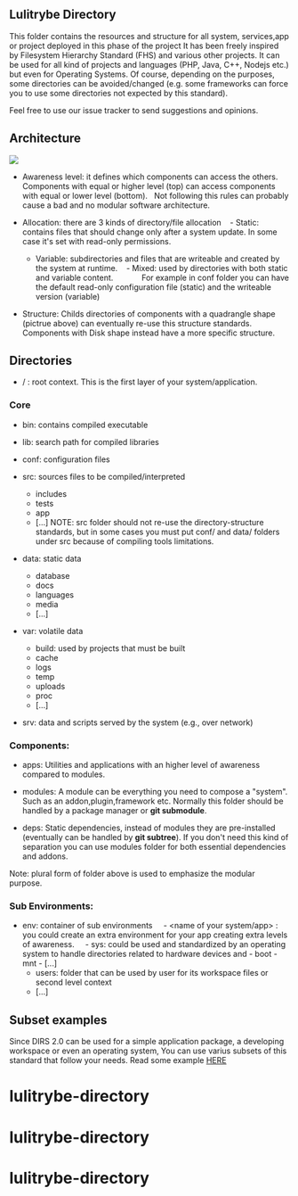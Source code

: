 Lulitrybe Directory
-------------------

This folder contains the resources and structure for all system, services,app or project deployed in this phase of the project 
It has been freely inspired by Filesystem Hierarchy Standard (FHS) and various other projects.
It can be used for all kind of projects and languages (PHP, Java, C++, Nodejs etc.) but even for Operating Systems.
Of course, depending on the purposes, some directories can be avoided/changed
(e.g. some frameworks can force you to use some directories not expected by this standard).

Feel free to use our issue tracker to send suggestions and opinions.

## Architecture

<a href="https://docs.google.com/drawings/d/e/2PACX-1vTg_4zJzH_ZyHcFA2ovy70qRd3c3dw4gPptKFlgsTAvENWfX19YY8g-Rko57HJsWYvUPXR-NOr9csuB/pub?w=1932&h=1080">
    <img src="https://docs.google.com/drawings/d/e/2PACX-1vTg_4zJzH_ZyHcFA2ovy70qRd3c3dw4gPptKFlgsTAvENWfX19YY8g-Rko57HJsWYvUPXR-NOr9csuB/pub?w=1932&amp;h=1080">
</a>

 - Awareness level: it defines which components can access the others. 
   Components with equal or higher level (top) can access components with equal or lower level (bottom).
   Not following this rules can probably cause a bad and no modular software architecture.

 - Allocation: there are 3 kinds of directory/file allocation
    - Static: contains files that should change only after a system update. In some case it's set with read-only permissions.
    - Variable: subdirectories and files that are writeable and created by the system at runtime.
    - Mixed: used by directories with both static and variable content.
             For example in conf folder you can have the default read-only configuration file (static) and the writeable version (variable)

 - Structure: Childs directories of components with a quadrangle shape (pictrue above) can eventually re-use this structure standards.
   Components with Disk shape instead have a more specific structure.


## Directories 

 - / : root context. This is the first layer of your system/application.

### Core

 - bin: contains compiled executable
 - lib: search path for compiled libraries
 - conf: configuration files

 - src: sources files to be compiled/interpreted
     - includes
     - tests
     - app
     - [...]
 NOTE: src folder should not re-use the directory-structure standards, but in some cases you must put conf/ and data/
 folders under src because of compiling tools limitations.

 - data: static data
     - database
     - docs
     - languages
     - media
     - [...]

 - var: volatile data
     - build: used by projects that must be built
     - cache
     - logs
     - temp
     - uploads
     - proc
     - [...]

 - srv: data and scripts served by the system (e.g., over network)

### Components:

 - apps: Utilities and applications with an higher level of awareness compared to modules.

 - modules: A module can be everything you need to compose a "system". Such as an addon,plugin,framework etc.
            Normally this folder should be handled by a package manager or __git submodule__.

 - deps: Static dependencies, instead of modules they are pre-installed (eventually can be handled by __git subtree__).
        If you don't need this kind of separation you can use modules folder for both essential dependencies and addons.
        
Note: plural form of folder above is used to emphasize the modular purpose.


### Sub Environments:

 - env: container of sub environments
     - <name of your system/app> : you could create an extra environment for your app creating extra levels of awareness.
     - sys: could be used and standardized by an operating system to handle directories related to hardware devices and
        - boot
        - mnt
        - [...]
     - users: folder that can be used by user for its workspace files or second level context
     - [...]
     
    
## Subset examples

Since DIRS 2.0 can be used for a simple application package, a developing workspace or even an operating system, 
You can use varius subsets of this standard that follow your needs. Read some example [HERE](data/docs/2x/subsets.md)

# lulitrybe-directory
# lulitrybe-directory
# lulitrybe-directory
